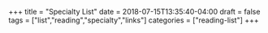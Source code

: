 +++
title = "Specialty List"
date = 2018-07-15T13:35:40-04:00
draft = false
tags = ["list","reading","specialty","links"]
categories = ["reading-list"]
+++
